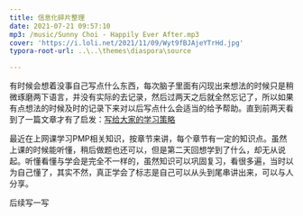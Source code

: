 ```yaml
---
title: 信息化碎片整理
date: 2021-07-21 09:57:10
mp3: /music/Sunny Choi - Happily Ever After.mp3
cover: 'https://i.loli.net/2021/11/09/Wyt9fBJAjeYTrHd.jpg'
typora-root-url: ..\..\themes\diaspora\source

---
```


有时候会想着没事自己写点什么东西，每次脑子里面有闪现出来想法的时候只是稍微琢磨两下语言，并没有实际的去记录，然后过两天之后就全然忘记了，所以如果有点想法的时候及时的记录下来对以后写点什么会适当的给予帮助。直到前两天看到了一篇文章才有了启发：[写给大家的学习策略](https://mp.weixin.qq.com/s/qOfs3vJUxjOJZIzXf0cbng?forceh5=1)





最近在上网课学习PMP相关知识，按章节来讲，每个章节有一定的知识点。虽然上课的时候能听懂，稍后做题也还可以，但是第二天回想学到了什么，却无从说起。听懂看懂与学会是完全不一样的，虽然知识可以巩固复习，看很多遍，当时以为自己懂了，其实不然，真正学会了标志是自己可以从头到尾串讲出来，可以与人分享。



后续写一写

